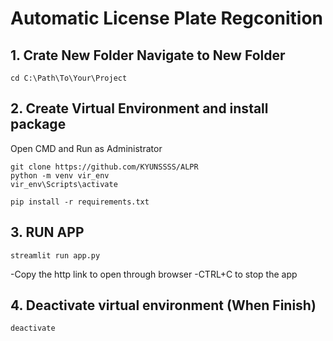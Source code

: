 # Automatic License Plate Regconition

## 1. Crate New Folder Navigate to New Folder
    cd C:\Path\To\Your\Project
## 2. Create Virtual Environment and install package
Open CMD and Run as Administrator
    
    git clone https://github.com/KYUNSSSS/ALPR
    python -m venv vir_env
    vir_env\Scripts\activate
    
    pip install -r requirements.txt
    

## 3. RUN APP
    streamlit run app.py

-Copy the http link to open through browser
-CTRL+C to stop the app 
## 4. Deactivate virtual environment (When Finish)
    deactivate 





